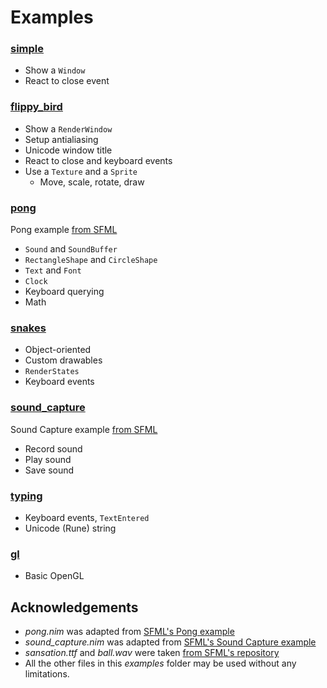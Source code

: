Examples
========

### [simple](simple.nim)

- Show a `Window`
- React to close event

### [flippy_bird](flippy_bird.nim)

- Show a `RenderWindow`
- Setup antialiasing
- Unicode window title
- React to close and keyboard events
- Use a `Texture` and a `Sprite`
    - Move, scale, rotate, draw

### [pong](pong.nim)

Pong example [from SFML](https://github.com/LaurentGomila/SFML/blob/master/examples/pong)

- `Sound` and `SoundBuffer`
- `RectangleShape` and `CircleShape`
- `Text` and `Font`
- `Clock`
- Keyboard querying
- Math

### [snakes](snakes.nim)

- Object-oriented
- Custom drawables
- `RenderStates`
- Keyboard events

### [sound_capture](sound_capture.nim)

Sound Capture example [from SFML](https://github.com/LaurentGomila/SFML/blob/master/examples/sound_capture/)

- Record sound
- Play sound
- Save sound

### [typing](typing.nim)

- Keyboard events, `TextEntered`
- Unicode (Rune) string

### [gl](gl.nim)

- Basic OpenGL

Acknowledgements
----------------

- *pong.nim* was adapted from [SFML's Pong example](https://github.com/LaurentGomila/SFML/blob/master/examples/pong)
- *sound_capture.nim* was adapted from [SFML's Sound Capture example](https://github.com/LaurentGomila/SFML/blob/master/examples/sound_capture/)
- *sansation.ttf* and *ball.wav* were taken [from SFML's repository](https://github.com/LaurentGomila/SFML/blob/master/examples)
- All the other files in this *examples* folder may be used without any limitations.
